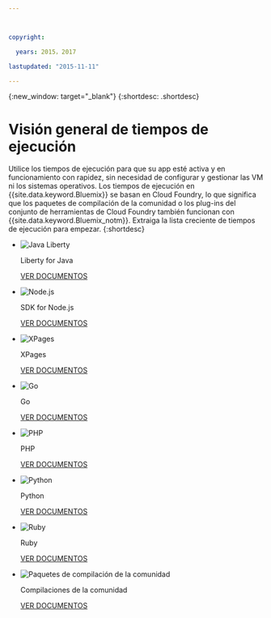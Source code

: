 ```yaml
---



copyright:

  years: 2015，2017

lastupdated: "2015-11-11"

---
```


{:new_window: target="_blank"}
{:shortdesc: .shortdesc}

# Visión general de tiempos de ejecución

Utilice los tiempos de ejecución para que su app esté activa y en funcionamiento con rapidez, sin necesidad de configurar y gestionar las VM ni los sistemas operativos. Los tiempos de ejecución en {{site.data.keyword.Bluemix}} se basan en Cloud Foundry, lo que significa que los paquetes de compilación de la comunidad o los plug-ins del conjunto de herramientas de Cloud Foundry también funcionan con {{site.data.keyword.Bluemix_notm}}. Extraiga la lista creciente de tiempos de ejecución para empezar.
{:shortdesc}

<ul class="runtimeIconList">
<li>
<p class="runtimeIcon"><img src="images/javaweb_featured.svg" alt="Java Liberty" /></p>
<p class="runtimeTitle">Liberty for Java</p>
<p class="runtimeLink"><a format="html" href="/docs/runtimes/liberty/index.html" scope="peer">VER DOCUMENTOS</a></p>
</li>
<li>
<p class="runtimeIcon"><img src="images/node_featured.svg" alt="Node.js" /></p>
<p class="runtimeTitle">SDK for Node.js</p>
<p class="runtimeLink"><a format="html" href="/docs/runtimes/nodejs/index.html" scope="peer">VER DOCUMENTOS</a></p>
</li>
<li>
<p class="runtimeIcon"><img src="images/xpages_featured.svg" alt="XPages" /></p>
<p class="runtimeTitle">XPages</p>
<p class="runtimeLink"><a format="html" href="/docs/starters/xpages/index.html" scope="peer">VER DOCUMENTOS</a></p>
</li>
<li>
<p class="runtimeIcon"><img src="images/go_featured.svg" alt="Go" /></p>
<p class="runtimeTitle">Go</p>
<p class="runtimeLink"><a format="html" href="/docs/runtimes/go/index.html" scope="peer">VER DOCUMENTOS</a></p>
</li>
<li>
<p class="runtimeIcon"><img src="images/php_featured.svg" alt="PHP" /></p>
<p class="runtimeTitle">PHP</p>
<p class="runtimeLink"><a format="html" href="/docs/runtimes/php/index.html" scope="peer">VER DOCUMENTOS</a></p>
</li>
<li>
<p class="runtimeIcon"><img src="images/python_featured.svg" alt="Python" /></p>
<p class="runtimeTitle">Python</p>
<p class="runtimeLink"><a format="html" href="/docs/runtimes/python/index.html" scope="peer">VER DOCUMENTOS</a></p>
</li>
<li>
<p class="runtimeIcon"><img src="images/ruby_featured.svg" alt="Ruby" /></p>
<p class="runtimeTitle">Ruby</p>
<p class="runtimeLink"><a format="html" href="/docs/runtimes/ruby/index.html" scope="peer">VER DOCUMENTOS</a></p>
</li>
<li>
<p class="runtimeIcon"><img src="images/byod_featured.png" alt="Paquetes de compilación de la comunidad" /></p>
<p class="runtimeTitle">Compilaciones de la comunidad</p>
<p class="runtimeLink"><a format="html" href="byob.html" scope="peer">VER DOCUMENTOS</a></p>
</li>
</ul>
